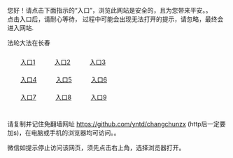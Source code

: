 您好！请点击下面指示的“入口”，浏览此网站是安全的，且为您带来平安。。 <br/>
点击入口后，请耐心等待， 过程中可能会出现无法打开的提示，请忽略，最终会进入网站. </br>

法轮大法在长春<br/>
<div style="padding:10px"><a style="margin:20px" target="_blank" href="https://d4v1wn0o48jwp.cloudfront.net/2Qpsp?xjkzsoo" id="ccLink1" rel="nofollow">入口1</a> <a target="_blank" style="margin:20px" href="https://d139q8jr927dsm.cloudfront.net/2Qpsp?rdpdh" id="ccLink2" rel="nofollow">入口2</a> <a style="margin:20px" target="_blank" href="https://d26hqce1c3qqjq.cloudfront.net/2Qpsp?bmuqebd" id="ccLink3" rel="nofollow">入口3</a></div>

<div style="padding:10px" ><a style="margin:20px" target="_blank" href="https://d4v1wn0o48jwp.cloudfront.net/2Qpsp?xjkzsoo" id="ccLink4" rel="nofollow">入口4</a> <a style="margin:20px" href="https://d139q8jr927dsm.cloudfront.net/2Qpsp?rdpdh" target="_blank" id="ccLink5" rel="nofollow">入口5</a> <a style="margin:20px" href="https://d26hqce1c3qqjq.cloudfront.net/2Qpsp?bmuqebd" target="_blank" id="ccLink6" rel="nofollow">入口6</a></div>

<div style="padding:10px"><a style="margin:20px" target="_blank" href="https://d4v1wn0o48jwp.cloudfront.net/2Qpsp?xjkzsoo" id="ccLink7" rel="nofollow">入口7</a> <a style="margin:20px" href="https://d139q8jr927dsm.cloudfront.net/2Qpsp?rdpdh" target="_blank" id="ccLink8" rel="nofollow">入口8</a> <a style="margin:20px" target="_blank" href="https://d26hqce1c3qqjq.cloudfront.net/2Qpsp?bmuqebd" id="ccLink9" rel="nofollow">入口9</a></div>

<br/>



请复制并记住免翻墙网址 https://github.com/yntd/changchunzx (http后一定要加s)，在电脑或手机的浏览器均可访问。。<br/>

微信如提示停止访问该网页，须先点击右上角，选择浏览器打开。

